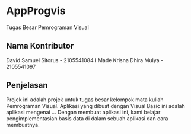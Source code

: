 # AppProgvis
Tugas Besar Pemrograman Visual
## Nama Kontributor
David Samuel Sitorus - 2105541084 I Made Krisna Dhira Mulya - 2105541097
## Penjelasan
Projek ini adalah projek untuk tugas besar kelompok mata kuliah Pemrograman Visual. Aplikasi yang dibuat dengan Visual Basic ini adalah aplikasi mengenai ... Dengan membuat aplikasi ini, kami belajar pengimplementasian basis data di dalam sebuah aplikasi dan cara membuatnya.
